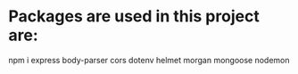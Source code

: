 # Packages are used in this project are:

npm i express body-parser cors dotenv helmet morgan mongoose nodemon